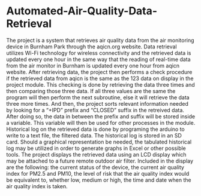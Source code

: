 # Automated-Air-Quality-Data-Retrieval
The project is a system that retrieves air quality data from the air monitoring device in Burnham Park through the aqicn.org website. Data retrieval utilizes Wi-Fi technology for wireless connectivity and the retrieved data is updated every one hour in the same way that the reading of real-time data from the air monitor in Burnham is updated every one hour from aqicn website. After retrieving data, the project then performs a check procedure if the retrieved data from aqicn is the same as the 123 data on display in the project module. This checking is done by retrieving the data three times and then comparing those three data. If all three values are the same the program will then perform the next subroutine, else it will retrieve the data three more times. And then, the project sorts relevant information needed by looking for a “+IPD” prefix and “CLOSED” suffix in the retreived data. After doing so, the data in between the prefix and suffix will be stored inside a variable. This variable will then be used for other processes in the module. Historical log on the retrieved data is done by programing the arduino to write to a text file, the filtered data. The historical log is stored in an SD card. Should a graphical representation be needed, the tabulated historical log may be utilized in order to generate graphs in Excel or other possible tools. The project displays the retrieved data using an LCD display which may be attached to a future remote outdoor air filter. Included in the display are the following: the current status of the device, the current air quality index for PM2.5 and PM10, the level of risk that the air quality index would be equivalent to, whether low, medium or high, the time and date when the air quality index is taken.
